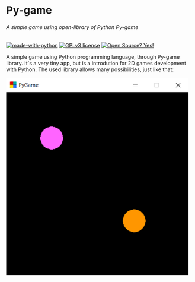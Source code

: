 # Py-game
###### A simple game using open-library of Python Py-game

[![made-with-python](https://img.shields.io/badge/Made%20with-Python-1f425f.svg)](https://www.python.org/)
[![GPLv3 license](https://img.shields.io/badge/License-GPLv3-blue.svg)](http://perso.crans.org/besson/LICENSE.html)
[![Open Source? Yes!](https://badgen.net/badge/Open%20Source%20%3F/Yes%21/blue?icon=github)](https://github.com/Naereen/badges/)

A simple game using Python programming language, through Py-game library. It´s a very tiny app, but is a introdution for 
2D games development with Python. The used library allows many possibilities, just like that:

![](screenshot.png)
